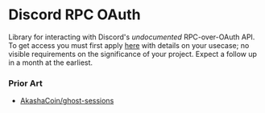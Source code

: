 # Discord RPC OAuth

Library for interacting with Discord's *undocumented* RPC-over-OAuth API. To get access you must first apply [here](https://support-dev.discord.com/hc/en-us) with details on your usecase; no visible requirements on the significance of your project. Expect a follow up in a month at the earliest.

### Prior Art
- [AkashaCoin/ghost-sessions](https://github.com/AkashaCoin/ghost-sessions)
